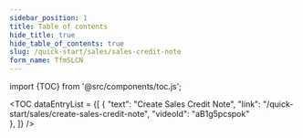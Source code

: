 ```yaml
---
sidebar_position: 1
title: Table of contents
hide_title: true
hide_table_of_contents: true 
slug: /quick-start/sales/sales-credit-note 
form_name: TfmSLCN
---
```


import {TOC} from '@src/components/toc.js';

<TOC
dataEntryList = {[
{
  "text": "Create Sales Credit Note", 
  "link": "/quick-start/sales/create-sales-credit-note",
  "videoId": "aB1g5pcspok"  
},
]}
/>
